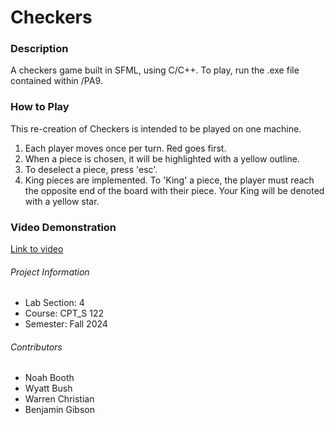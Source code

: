 # Checkers
### Description
A checkers game built in SFML, using C/C++. To play, run the .exe file contained within /PA9.

### How to Play
This re-creation of Checkers is intended to be played on one machine. 

1. Each player moves once per turn. Red goes first.
2. When a piece is chosen, it will be highlighted with a yellow outline.
3. To deselect a piece, press 'esc'.
4. King pieces are implemented. To 'King' a piece, the player must reach the opposite end of the board with their piece. Your King will be denoted with a yellow star.

### Video Demonstration
[Link to video](https://youtube.com/shorts/50SkUainmIY?feature=share)

###### Project Information
- Lab Section: 4
- Course: CPT_S 122
- Semester: Fall 2024

###### Contributors
- Noah Booth
- Wyatt Bush
- Warren Christian
- Benjamin Gibson

